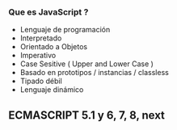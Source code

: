 ### Que es JavaScript ?
* Lenguaje de programación
* Interpretado
* Orientado a Objetos
* Imperativo
* Case Sesitive ( Upper and Lower Case )
* Basado en prototipos / instancias / classless
* Tipado débil
* Lenguaje dinámico

## ECMASCRIPT 5.1 y 6, 7, 8, next

